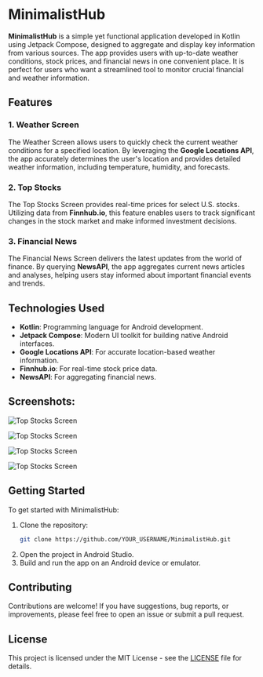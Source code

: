 # MinimalistHub

**MinimalistHub** is a simple yet functional application developed in Kotlin using Jetpack Compose, designed to aggregate and display key information from various sources. The app provides users with up-to-date weather conditions, stock prices, and financial news in one convenient place. It is perfect for users who want a streamlined tool to monitor crucial financial and weather information.

## Features

### 1. Weather Screen
The Weather Screen allows users to quickly check the current weather conditions for a specified location. By leveraging the **Google Locations API**, the app accurately determines the user's location and provides detailed weather information, including temperature, humidity, and forecasts.

### 2. Top Stocks
The Top Stocks Screen provides real-time prices for select U.S. stocks. Utilizing data from **Finnhub.io**, this feature enables users to track significant changes in the stock market and make informed investment decisions.

### 3. Financial News
The Financial News Screen delivers the latest updates from the world of finance. By querying **NewsAPI**, the app aggregates current news articles and analyses, helping users stay informed about important financial events and trends.

## Technologies Used

- **Kotlin**: Programming language for Android development.
- **Jetpack Compose**: Modern UI toolkit for building native Android interfaces.
- **Google Locations API**: For accurate location-based weather information.
- **Finnhub.io**: For real-time stock price data.
- **NewsAPI**: For aggregating financial news.

## Screenshots:

![Top Stocks Screen](page1.PNG)

![Top Stocks Screen](page2.PNG)

![Top Stocks Screen](page3.PNG)

![Top Stocks Screen](menu.PNG)


## Getting Started

To get started with MinimalistHub:

1. Clone the repository:
    ```sh
    git clone https://github.com/YOUR_USERNAME/MinimalistHub.git
    ```
2. Open the project in Android Studio.
3. Build and run the app on an Android device or emulator.

## Contributing

Contributions are welcome! If you have suggestions, bug reports, or improvements, please feel free to open an issue or submit a pull request.

## License

This project is licensed under the MIT License - see the [LICENSE](LICENSE) file for details.
